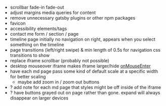 - scrollbar fade-in fade-out
- adjust margins media queries for content
- remove unnecessary gatsby plugins or other npm packages
- favicon
- accessibility elements/tags
- contact me form / section / page
- timeline page initially no navigation on right, appears when you select something on the timeline
- page transitions (left/right swipe) & min length of 0.5s for navigation css transitions to show
- replace iframe scrollbar (probably not possible)
- desktop mouseover iframe makes iframe larger/hide [onMouseEnter](https://github.com/davidjbradshaw/iframe-resizer/blob/master/docs/parent_page/events.md#onmouseenter)
- have each md page pass some kind of default scale at a specific width for better scaling
  - maybe add zoom in / zoom out buttons
- ? add note for each md page that styles might be off inside of the iframe
- ? have buttons grayed out on page rather than gone. expand will always disappear on larger devices
